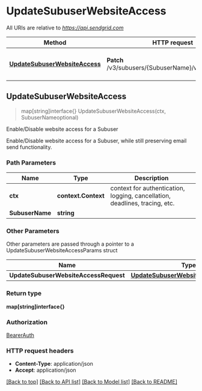 # UpdateSubuserWebsiteAccess

All URIs are relative to *https://api.sendgrid.com*

Method | HTTP request | Description
------------- | ------------- | -------------
[**UpdateSubuserWebsiteAccess**](UpdateSubuserWebsiteAccess.md#UpdateSubuserWebsiteAccess) | **Patch** /v3/subusers/{SubuserName}/website_access | Enable/Disable website access for a Subuser



## UpdateSubuserWebsiteAccess

> map[string]interface{} UpdateSubuserWebsiteAccess(ctx, SubuserNameoptional)

Enable/Disable website access for a Subuser

Enable/Disable website access for a Subuser, while still preserving email send functionality.

### Path Parameters


Name | Type | Description
------------- | ------------- | -------------
**ctx** | **context.Context** | context for authentication, logging, cancellation, deadlines, tracing, etc.
**SubuserName** | **string** | 

### Other Parameters

Other parameters are passed through a pointer to a UpdateSubuserWebsiteAccessParams struct


Name | Type | Description
------------- | ------------- | -------------
**UpdateSubuserWebsiteAccessRequest** | [**UpdateSubuserWebsiteAccessRequest**](UpdateSubuserWebsiteAccessRequest.md) | 

### Return type

**map[string]interface{}**

### Authorization

[BearerAuth](../README.md#BearerAuth)

### HTTP request headers

- **Content-Type**: application/json
- **Accept**: application/json

[[Back to top]](#) [[Back to API list]](../README.md#documentation-for-api-endpoints)
[[Back to Model list]](../README.md#documentation-for-models)
[[Back to README]](../README.md)

